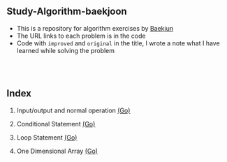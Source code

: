 ## Study-Algorithm-baekjoon

- This is a repository for algorithm exercises by [Baekjun](https://www.acmicpc.net/step)
- The URL links to each problem is in the code
- Code with `improved` and `original` in the title, I wrote a note what I have learned while solving the problem

</br><br>
## Index 
1. Input/output and normal operation [(Go)](https://github.com/Maker-H/Study-Algorithm-baekjoon/tree/master/sec01_IO_Operations)
 
2. Conditional Statement [(Go)](https://github.com/Maker-H/Study-Algorithm-baekjoon/tree/master/sec02_Conditional_Statements)
3. Loop Statement [(Go)](https://github.com/Maker-H/Study-Algorithm-baekjoon/tree/master/sec03_Loop_Statements)
4. One Dimensional Array [(Go)](https://github.com/Maker-H/Study-Algorithm-baekjoon/tree/master/sec04_1D_Array)
